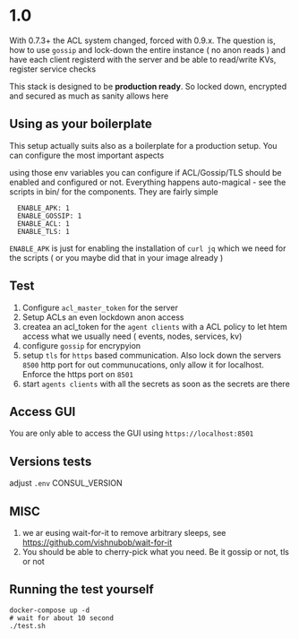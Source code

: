 # 1.0

With 0.7.3+ the ACL system changed, forced with 0.9.x. The question is, how to use `gossip` and lock-down the entire instance ( no anon reads )
and have each client registerd with the server and be able to read/write KVs, register service checks

This stack is designed to be **production ready**. So locked down, encrypted and secured as much as sanity allows here

## Using as your boilerplate

This setup actually suits also as a boilerplate for a production setup. You can configure the most important aspects

using those env variables you can configure if ACL/Gossip/TLS should be enabled and configured or not. Everything happens
auto-magical - see the scripts in bin/ for the components. They are fairly simple

      ENABLE_APK: 1
      ENABLE_GOSSIP: 1
      ENABLE_ACL: 1
      ENABLE_TLS: 1

`ENABLE_APK` is just for enabling the installation of `curl jq` which we need for the scripts ( or you maybe did that in your image already
)
## Test

1. Configure `acl_master_token` for the server
2. Setup ACLs an even lockdown anon access
3. createa an acl_token for the `agent clients` with a ACL policy to let htem access what we usually need ( events, nodes, services, kv)
4. configure `gossip` for encrypyion 
5. setup `tls` for `https` based communication. Also lock down the servers `8500` http port for out communucations, only allow it for localhost. Enforce the https port on `8501`
6. start `agents clients` with all the secrets as soon as the secrets are there

## Access GUI

You are only able to access the GUI using `https://localhost:8501`

## Versions tests

adjust `.env` CONSUL_VERSION

## MISC

1. we ar eusing wait-for-it to remove arbitrary sleeps, see https://github.com/vishnubob/wait-for-it
2. You should be able to cherry-pick what you need. Be it gossip or not, tls or not

## Running the test yourself

```
docker-compose up -d
# wait for about 10 second
./test.sh
```